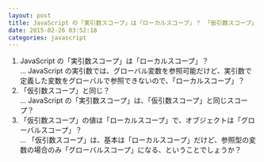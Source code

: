 ```yaml
---
layout: post
title: JavaScript の「実引数スコープ」は「ローカルスコープ」？ 「仮引数スコープ」と同じ？
date: 2015-02-26 03:52:18
categories: javascript
---
```

<ol>
<li>JavaScript の「実引数スコープ」は「ローカルスコープ」？<br>
... JavaScript の実引数では、グローバル変数を参照可能だけど、実引数で定義した変数をグローバルで参照できないので、「ローカルスコープ」？</li>
<li>「仮引数スコープ」と同じ？<br>
... JavaScript の「実引数スコープ」は、「仮引数スコープ」と同じスコープ？</li>
<li>「仮引数スコープ」の値は「ローカルスコープ」で、オブジェクトは「グローバルスコープ」？<br>
... 「仮引数スコープ」は、基本は「ローカルスコープ」だけど、参照型の変数の場合のみ「グローバルスコープ」になる、ということでしょうか？</li>
</ol>
